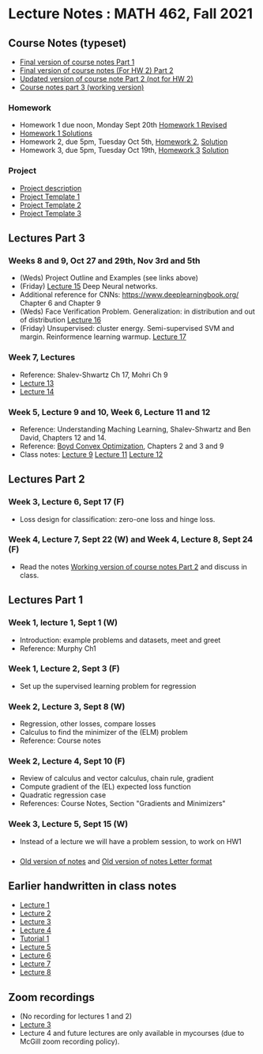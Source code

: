 # Lecture Notes :  MATH 462, Fall 2021

## Course Notes (typeset)
- [Final version of course notes Part 1](Math462_Lecture_Notes_Part_1.pdf)
- [Final version of course notes (For HW 2) Part 2](https://www.overleaf.com/read/kwvkfdtnwtzp)
- [Updated version of course note Part 2 (not for HW 2)](https://www.overleaf.com/read/yzqkgwpswjkd)
- [Course notes part 3 (working version)](https://www.overleaf.com/read/syvzdvznfmby)

### Homework
- Homework 1 due noon, Monday Sept 20th [Homework 1 Revised](Math462_HW1_V4.pdf)
- [Homework 1 Solutions](https://github.com/adam-oberman/adam-oberman.github.io/blob/main/Lectures/MATH462.HW1.Soln.pdf)
- Homework 2, due 5pm, Tuesday Oct 5th, [Homework 2](Math462_HW2.pdf), [Solution](HW2.Soln.pdf)
- Homework 3, due 5pm, Tuesday Oct 19th, [Homework 3](https://www.overleaf.com/read/pmbgwhxztmxt) [Solution](HW3.Soln.pdf)

### Project
- [Project description](Math462Project.Description.pdf)
- [Project Template 1](https://github.com/adam-oberman/adam-oberman.github.io/blob/main/Lectures/Project%20Example%201.pdf)  
- [Project Template 2](https://github.com/adam-oberman/adam-oberman.github.io/blob/main/Lectures/Project%20template%20Image%20Segmentation.md) 
- [Project Template 3](https://github.com/adam-oberman/adam-oberman.github.io/blob/main/Lectures/Project%20Template%203%20Contrastive%20losses.md) 

## Lectures Part 3
### Weeks 8 and 9, Oct 27 and 29th, Nov 3rd and 5th
- (Weds) Project Outline and Examples (see links above)
- (Friday) [Lecture 15](29.10.2021.Lecture15.pdf) Deep Neural networks.
- Additional reference for CNNs: https://www.deeplearningbook.org/ Chapter 6 and Chapter 9
- (Weds) Face Verification Problem.  Generalization: in distribution and out of distribution [Lecture 16](03.11.2021.Lecture16.pdf) 
- (Friday) Unsupervised: cluster energy.  Semi-supervised SVM and margin.  Reinformence learning warmup. [Lecture 17](05.11.2021.Lecture17.pdf) 
### Week 7, Lectures
- Reference: Shalev-Shwartz Ch 17, Mohri Ch 9
- [Lecture 13](20.10.2021.Lecture13.pdf)
- [Lecture 14](22.10.2021.Lecture14.pdf)
### Week 5, Lecture 9 and 10, Week 6, Lecture 11 and 12
- Reference: Understanding Maching Learning, Shalev-Shwartz and Ben David, Chapters 12 and 14.
- Reference: [Boyd Convex Optimization](https://web.stanford.edu/~boyd/cvxbook/), Chapters 2 and 3 and 9
- Class notes: [Lecture 9](09.29.Math462.L9.pdf) [Lecture 11](10.06.Math462.Lecture11.pdf) [Lecture 12](10.08.Lecture12.pdf)

## Lectures Part 2
### Week 3, Lecture 6, Sept 17 (F)
- Loss design for classification: zero-one loss and hinge loss.
### Week 4, Lecture 7, Sept 22 (W) and  Week 4, Lecture 8, Sept 24 (F)
- Read the notes [Working version of course notes Part 2](https://github.com/adam-oberman/adam-oberman.github.io/blob/main/Lectures/Math462_Lecture_Notes_Part2.pdf) and discuss in class. 

## Lectures Part 1
### Week 1, lecture 1, Sept 1 (W)
- Introduction: example problems and datasets, meet and greet
- Reference: Murphy Ch1
### Week 1, Lecture 2, Sept 3 (F)
- Set up the supervised learning problem for regression
### Week 2, Lecture 3, Sept 8 (W)
- Regression, other losses, compare losses
- Calculus to find the minimizer of the (ELM) problem
- Reference: Course notes
### Week 2, Lecture 4, Sept 10 (F)
- Review of calculus and vector calculus, chain rule, gradient
- Compute gradient of the (EL) expected loss function
- Quadratic regression case
- References: Course Notes, Section "Gradients and Minimizers"
### Week 3, Lecture 5, Sept 15 (W)
- Instead of a lecture we will have a problem session, to work on HW1
### 
- [Old version of notes](https://github.com/adam-oberman/adam-oberman.github.io/blob/main/Lectures/Math462_Lecture_Notes_Part_1.pdf) and [Old version of notes Letter format](https://github.com/adam-oberman/adam-oberman.github.io/blob/main/Lectures/Math462_Lecture_Notes_Part_1_Letter.pdf)

## Earlier handwritten in class notes 
- [Lecture 1](09%2001%20Lecture%201.pdf)
- [Lecture 2](09%2003%20Lecture%202.pdf)
- [Lecture 3](09%2008%20Lecture%203.pdf)
- [Lecture 4](09%2010%20Lecture%204.pdf)
- [Tutorial 1](Tutorial%201_%20Linear%20Regression%20And%20Matrices.pdf)
- [Lecture 5](09%2015%20Math%20462%20Lecture%205.pdf)
- [Lecture 6](09.17.Math462.Lecture6%20.pdf)
- [Lecture 7](09.17.Math462.Lecture6%20.pdf)
- [Lecture 8](https://github.com/adam-oberman/adam-oberman.github.io/blob/main/Lectures/Math462.09.24.F.L8.pdf)

## Zoom recordings
- (No recording for lectures 1 and 2)
- [Lecture 3](https://mcgill.zoom.us/rec/share/VKdYKjgxXbdlP9_8l3xcSKz7E2A7Z_gwyOpYjbO1n9XQ-gSIO51ITa9Ug83cjejV.ZFHqMEOCdcJpXMx0?startTime=1631109875000)
- Lecture 4 and future lectures are only available in mycourses (due to McGill zoom recording policy). 

